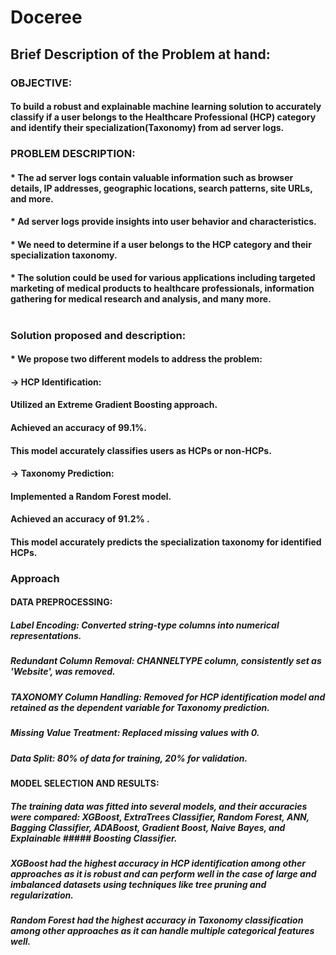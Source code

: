 # Doceree

## Brief Description of the Problem at hand: 
### OBJECTIVE: 
#### To build a robust and explainable machine learning solution to accurately classify if a user belongs to the Healthcare Professional (HCP) category and identify their specialization(Taxonomy) from ad server logs.
### PROBLEM DESCRIPTION:
#### * The ad server logs contain valuable information such as browser details, IP addresses, geographic locations, search patterns, site URLs, and more.
#### * Ad server logs provide insights into user behavior and characteristics.
#### * We need to determine if a user belongs to the HCP category and their specialization taxonomy.
#### * The solution could be used for various applications including targeted marketing of medical products to healthcare professionals, information gathering for medical research and analysis, and many more.
#
### Solution proposed and description:

#### * We propose two different models to address the problem:

#### -> HCP Identification:
#### Utilized an Extreme Gradient Boosting approach.
#### Achieved an accuracy of 99.1%.
#### This model accurately classifies users as HCPs or non-HCPs.

#### -> Taxonomy Prediction:
#### Implemented a Random Forest model.
#### Achieved an accuracy of 91.2% .
#### This model accurately predicts the specialization taxonomy for identified HCPs.

### Approach
#### DATA PREPROCESSING:
##### Label Encoding: Converted string-type columns into numerical representations.
##### Redundant Column Removal: CHANNELTYPE column, consistently set as 'Website', was removed.
##### TAXONOMY Column Handling: Removed for HCP identification model and retained as the dependent variable for Taxonomy prediction.
##### Missing Value Treatment: Replaced missing values with 0.
##### Data Split: 80% of data for training, 20% for validation.

#### MODEL SELECTION AND RESULTS:
##### The training data was fitted into several models, and their accuracies were compared: XGBoost, ExtraTrees Classifier, Random Forest, ANN, Bagging Classifier, ADABoost, Gradient Boost, Naive Bayes, and Explainable ##### Boosting Classifier.
##### XGBoost had the highest accuracy in HCP identification among other approaches as it is robust and can perform well in the case of large and imbalanced datasets using techniques like tree pruning and regularization.
##### Random Forest had the highest accuracy in Taxonomy classification among other approaches as it can handle multiple categorical features well.





